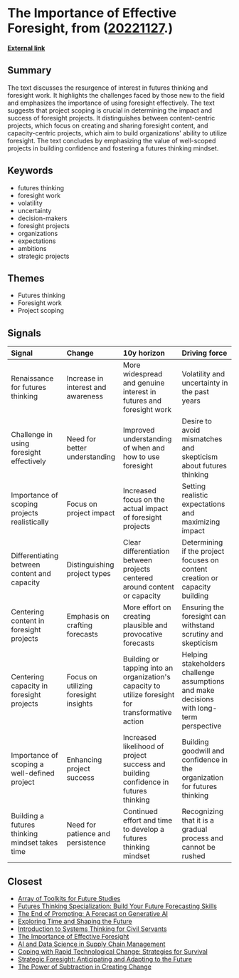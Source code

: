 # __The Importance of Effective Foresight__, from ([20221127](https://kghosh.substack.com/p/20221127).)

__[External link](https://www.iftf.org/insights/content-or-capacity-scoping-futures-projects/)__



## Summary

The text discusses the resurgence of interest in futures thinking and foresight work. It highlights the challenges faced by those new to the field and emphasizes the importance of using foresight effectively. The text suggests that project scoping is crucial in determining the impact and success of foresight projects. It distinguishes between content-centric projects, which focus on creating and sharing foresight content, and capacity-centric projects, which aim to build organizations' ability to utilize foresight. The text concludes by emphasizing the value of well-scoped projects in building confidence and fostering a futures thinking mindset.

## Keywords

* futures thinking
* foresight work
* volatility
* uncertainty
* decision-makers
* foresight projects
* organizations
* expectations
* ambitions
* strategic projects

## Themes

* Futures thinking
* Foresight work
* Project scoping

## Signals

| Signal                                         | Change                                | 10y horizon                                                                                        | Driving force                                                                            |
|:-----------------------------------------------|:--------------------------------------|:---------------------------------------------------------------------------------------------------|:-----------------------------------------------------------------------------------------|
| Renaissance for futures thinking               | Increase in interest and awareness    | More widespread and genuine interest in futures and foresight work                                 | Volatility and uncertainty in the past years                                             |
| Challenge in using foresight effectively       | Need for better understanding         | Improved understanding of when and how to use foresight                                            | Desire to avoid mismatches and skepticism about futures thinking                         |
| Importance of scoping projects realistically   | Focus on project impact               | Increased focus on the actual impact of foresight projects                                         | Setting realistic expectations and maximizing impact                                     |
| Differentiating between content and capacity   | Distinguishing project types          | Clear differentiation between projects centered around content or capacity                         | Determining if the project focuses on content creation or capacity building              |
| Centering content in foresight projects        | Emphasis on crafting forecasts        | More effort on creating plausible and provocative forecasts                                        | Ensuring the foresight can withstand scrutiny and skepticism                             |
| Centering capacity in foresight projects       | Focus on utilizing foresight insights | Building or tapping into an organization's capacity to utilize foresight for transformative action | Helping stakeholders challenge assumptions and make decisions with long-term perspective |
| Importance of scoping a well-defined project   | Enhancing project success             | Increased likelihood of project success and building confidence in futures thinking                | Building goodwill and confidence in the organization for futures thinking                |
| Building a futures thinking mindset takes time | Need for patience and persistence     | Continued effort and time to develop a futures thinking mindset                                    | Recognizing that it is a gradual process and cannot be rushed                            |

## Closest

* [Array of Toolkits for Future Studies](1627c349466b12746bafae14c5c576eb)
* [Futures Thinking Specialization: Build Your Future Forecasting Skills](226ad3d32e12d879b3dc823094486440)
* [The End of Prompting: A Forecast on Generative AI](a9b784e317c986625247f7a1a91bc60f)
* [Exploring Time and Shaping the Future](2f66695f2596205814b8aeb4dc746072)
* [Introduction to Systems Thinking for Civil Servants](c745ba8f3cb00c2d7c46c819537fcb10)
* [The Importance of Effective Foresight](40a7d90f20bae6180001e65049ae853b)
* [AI and Data Science in Supply Chain Management](d31c91e142d6237debea9b93e51a57c6)
* [Coping with Rapid Technological Change: Strategies for Survival](14a8b49f5342c0428f8f03db633c57d5)
* [Strategic Foresight: Anticipating and Adapting to the Future](40a99c098bad8dda821b757d8d88a80a)
* [The Power of Subtraction in Creating Change](954add221b754bf78bfb38199d5eb868)